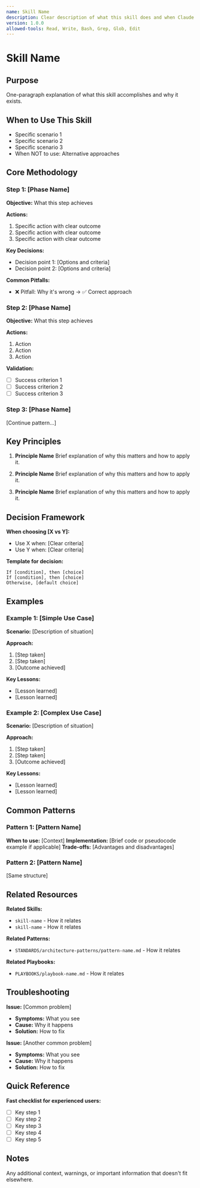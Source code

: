 ```yaml
---
name: Skill Name
description: Clear description of what this skill does and when Claude should use it. Be specific about triggers - include the functionality AND when to activate. Example: "Extract text from PDFs and fill forms. Use when working with PDF files, document processing, or form automation."
version: 1.0.0
allowed-tools: Read, Write, Bash, Grep, Glob, Edit
---
```


# Skill Name

## Purpose

One-paragraph explanation of what this skill accomplishes and why it exists.

## When to Use This Skill

- Specific scenario 1
- Specific scenario 2
- Specific scenario 3
- When NOT to use: Alternative approaches

## Core Methodology

### Step 1: [Phase Name]

**Objective:** What this step achieves

**Actions:**
1. Specific action with clear outcome
2. Specific action with clear outcome
3. Specific action with clear outcome

**Key Decisions:**
- Decision point 1: [Options and criteria]
- Decision point 2: [Options and criteria]

**Common Pitfalls:**
- ❌ Pitfall: Why it's wrong → ✅ Correct approach

### Step 2: [Phase Name]

**Objective:** What this step achieves

**Actions:**
1. Action
2. Action
3. Action

**Validation:**
- [ ] Success criterion 1
- [ ] Success criterion 2
- [ ] Success criterion 3

### Step 3: [Phase Name]

[Continue pattern...]

## Key Principles

1. **Principle Name**
   Brief explanation of why this matters and how to apply it.

2. **Principle Name**
   Brief explanation of why this matters and how to apply it.

3. **Principle Name**
   Brief explanation of why this matters and how to apply it.

## Decision Framework

**When choosing [X vs Y]:**
- Use X when: [Clear criteria]
- Use Y when: [Clear criteria]

**Template for decision:**
```
If [condition], then [choice]
If [condition], then [choice]
Otherwise, [default choice]
```

## Examples

### Example 1: [Simple Use Case]

**Scenario:** [Description of situation]

**Approach:**
1. [Step taken]
2. [Step taken]
3. [Outcome achieved]

**Key Lessons:**
- [Lesson learned]
- [Lesson learned]

### Example 2: [Complex Use Case]

**Scenario:** [Description of situation]

**Approach:**
1. [Step taken]
2. [Step taken]
3. [Outcome achieved]

**Key Lessons:**
- [Lesson learned]
- [Lesson learned]

## Common Patterns

### Pattern 1: [Pattern Name]

**When to use:** [Context]
**Implementation:** [Brief code or pseudocode example if applicable]
**Trade-offs:** [Advantages and disadvantages]

### Pattern 2: [Pattern Name]

[Same structure]

## Related Resources

**Related Skills:**
- `skill-name` - How it relates
- `skill-name` - How it relates

**Related Patterns:**
- `STANDARDS/architecture-patterns/pattern-name.md` - How it relates

**Related Playbooks:**
- `PLAYBOOKS/playbook-name.md` - How it relates

## Troubleshooting

**Issue:** [Common problem]
- **Symptoms:** What you see
- **Cause:** Why it happens
- **Solution:** How to fix

**Issue:** [Another common problem]
- **Symptoms:** What you see
- **Cause:** Why it happens
- **Solution:** How to fix

## Quick Reference

**Fast checklist for experienced users:**
- [ ] Key step 1
- [ ] Key step 2
- [ ] Key step 3
- [ ] Key step 4
- [ ] Key step 5

## Notes

Any additional context, warnings, or important information that doesn't fit elsewhere.
